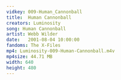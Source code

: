 ```yaml
---
vidkey: 009-Human_Cannonball
title:  Human Cannonball
creators: Luminosity
song: Human Cannonball
artist: Webb Wilder
date:   2001-08-04 10:00:00
fandoms: The X-Files
mp4: Luminosity-009-Human-Cannonball.m4v
mp4size: 44.71 MB
width: 640
height: 480
---
```



  